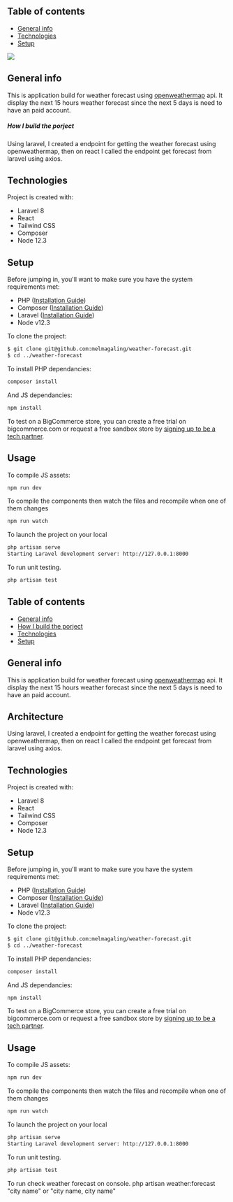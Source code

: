 ## Table of contents
* [General info](#general-info)
* [Technologies](#technologies)
* [Setup](#setup)

![](wather-forecast.gif)

## General info
This is application build for weather forecast using  [openweathermap](https://openweathermap.org/) api. It display the next 15 hours weather forecast since the next 5 days is need to have an paid account.

##### How I build the porject
Using laravel, I created a endpoint for getting the weather forecast using openweathermap, then on react I called the  endpoint get forecast from laravel using axios. 
	
## Technologies
Project is created with:
* Laravel 8
* React
* Tailwind CSS
* Composer
* Node 12.3
	
## Setup
Before jumping in, you'll want to make sure you have the system requirements met:
- PHP ([Installation Guide](https://www.php.net/manual/en/install.php))
- Composer ([Installation Guide](https://getcomposer.org/doc/00-intro.md))
- Laravel ([Installation Guide](https://laravel.com/docs/8))
- Node v12.3

To clone the project:
```bash
$ git clone git@github.com:melmagaling/weather-forecast.git
$ cd ../weather-forecast
```
To install PHP dependancies:

```bash
composer install
```
And JS dependancies:
```bash
npm install
```
To test on a BigCommerce store, you can create a free trial on bigcommerce.com or request a free sandbox store by [signing up to be a tech partner](https://www.bigcommerce.com/partners/).

## Usage
To compile JS assets:
```bash
npm run dev
```
To compile the components then watch the files and recompile when one of them changes
```bash
npm run watch
```
To launch the project on your local
```bash
php artisan serve
Starting Laravel development server: http://127.0.0.1:8000
```
To run unit testing.
```bash
php artisan test
```



## Table of contents
* [General info](#general-info)
* [How I build the porject](#architecture-info)
* [Technologies](#technologies)
* [Setup](#setup)

## General info
This is application build for weather forecast using  [openweathermap](https://openweathermap.org/) api. It display the next 15 hours weather forecast since the next 5 days is need to have an paid account.

## Architecture
Using laravel, I created a endpoint for getting the weather forecast using openweathermap, then on react I called the  endpoint get forecast from laravel using axios. 
	
## Technologies
Project is created with:
* Laravel 8
* React
* Tailwind CSS
* Composer
* Node 12.3
	
## Setup
Before jumping in, you'll want to make sure you have the system requirements met:
- PHP ([Installation Guide](https://www.php.net/manual/en/install.php))
- Composer ([Installation Guide](https://getcomposer.org/doc/00-intro.md))
- Laravel ([Installation Guide](https://laravel.com/docs/8))
- Node v12.3

To clone the project:
```bash
$ git clone git@github.com:melmagaling/weather-forecast.git
$ cd ../weather-forecast
```
To install PHP dependancies:

```bash
composer install
```
And JS dependancies:
```bash
npm install
```
To test on a BigCommerce store, you can create a free trial on bigcommerce.com or request a free sandbox store by [signing up to be a tech partner](https://www.bigcommerce.com/partners/).

## Usage
To compile JS assets:
```bash
npm run dev
```
To compile the components then watch the files and recompile when one of them changes
```bash
npm run watch
```
To launch the project on your local
```bash
php artisan serve
Starting Laravel development server: http://127.0.0.1:8000
```
To run unit testing.
```bash
php artisan test
```

To run check weather forecast on console.
php artisan weather:forecast "city name" or "city name, city name"
```bash
```